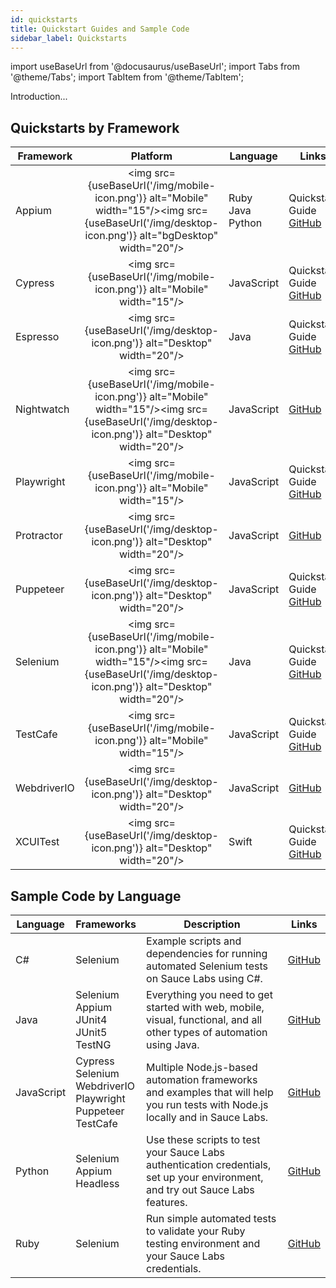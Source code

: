 ```yaml
---
id: quickstarts
title: Quickstart Guides and Sample Code
sidebar_label: Quickstarts
---
```

import useBaseUrl from '@docusaurus/useBaseUrl';
import Tabs from '@theme/Tabs';
import TabItem from '@theme/TabItem';

Introduction...

## Quickstarts by Framework

| Framework | Platform | Language | Links |
|---|:---:|---|---|
| Appium | <img src={useBaseUrl('/img/mobile-icon.png')} alt="Mobile" width="15"/><img src={useBaseUrl('/img/desktop-icon.png')} alt="bgDesktop" width="20"/> | Ruby<br/>Java<br/>Python  | Quickstart Guide<br/>[GitHub](https://github.com/appium/appium) |
| Cypress | <img src={useBaseUrl('/img/mobile-icon.png')} alt="Mobile" width="15"/> | JavaScript | Quickstart Guide<br/>[GitHub](https://github.com/saucelabs/saucectl-cypress-example) |
| Espresso | <img src={useBaseUrl('/img/desktop-icon.png')} alt="Desktop" width="20"/> | Java | Quickstart Guide<br/>[GitHub](https://github.com/saucelabs/saucectl-espresso-example) |
| Nightwatch | <img src={useBaseUrl('/img/mobile-icon.png')} alt="Mobile" width="15"/><img src={useBaseUrl('/img/desktop-icon.png')} alt="Desktop" width="20"/> | JavaScript | [GitHub](https://github.com/saucelabs-training/demo-js/tree/master/nightwatch) |
| Playwright | <img src={useBaseUrl('/img/mobile-icon.png')} alt="Mobile" width="15"/> | JavaScript | Quickstart Guide<br/>[GitHub](https://github.com/saucelabs/saucectl-playwright-example) |
| Protractor | <img src={useBaseUrl('/img/desktop-icon.png')} alt="Desktop" width="20"/> | JavaScript | [GitHub](https://github.com/saucelabs-training/demo-js/tree/master/protractor/) |
| Puppeteer | <img src={useBaseUrl('/img/desktop-icon.png')} alt="Desktop" width="20"/> | JavaScript | Quickstart Guide<br/>[GitHub](https://github.com/saucelabs/saucectl-puppeteer-example) |
| Selenium | <img src={useBaseUrl('/img/mobile-icon.png')} alt="Mobile" width="15"/><img src={useBaseUrl('/img/desktop-icon.png')} alt="Desktop" width="20"/> | Java | Quickstart Guide<br/>[GitHub](https://github.com/saucelabs-training/demo-java) |
| TestCafe | <img src={useBaseUrl('/img/mobile-icon.png')} alt="Mobile" width="15"/> | JavaScript | Quickstart Guide<br/>[GitHub](https://github.com/saucelabs/saucectl-testcafe-example) |
| WebdriverIO | <img src={useBaseUrl('/img/desktop-icon.png')} alt="Desktop" width="20"/> | JavaScript | [GitHub](https://github.com/saucelabs-training/demo-js/tree/master/webdriverio/appium-app) |
| XCUITest | <img src={useBaseUrl('/img/desktop-icon.png')} alt="Desktop" width="20"/> | Swift | Quickstart Guide<br/>[GitHub](https://github.com/saucelabs-training/demo-xcuitest) |

## Sample Code by Language

| Language | Frameworks | Description | Links |
|---|---|---|---|
| C# | Selenium | Example scripts and dependencies for running automated Selenium tests on Sauce Labs using C#. | [GitHub](https://github.com/saucelabs-training/demo-csharp) |
| Java | Selenium<br/>Appium<br/>JUnit4<br/>JUnit5<br/>TestNG | Everything you need to get started with web, mobile, visual, functional, and all other types of automation using Java. | [GitHub](https://github.com/saucelabs-training/demo-java) |
| JavaScript | Cypress<br/>Selenium<br/>WebdriverIO<br/>Playwright<br/>Puppeteer<br/>TestCafe | Multiple Node.js-based automation frameworks and examples that will help you run tests with Node.js locally and in Sauce Labs. | [GitHub](https://github.com/saucelabs-training/demo-js) |
| Python | Selenium<br/>Appium<br/>Headless | Use these scripts to test your Sauce Labs authentication credentials, set up your environment, and try out Sauce Labs features. | [GitHub](http://github.com/saucelabs-training/demo-python) |
| Ruby | Selenium | Run simple automated tests to validate your Ruby testing environment and your Sauce Labs credentials. | [GitHub](https://github.com/saucelabs-training/demo-ruby) |
